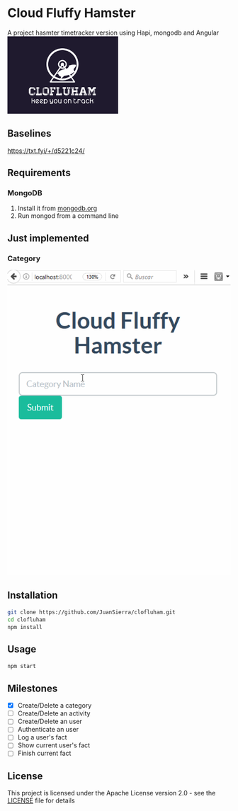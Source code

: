 # Cloud Fluffy Hamster
A project hasmter timetracker version using Hapi, mongodb and Angular
![Clofluham Logo](https://github.com/JuanSierra/clofluham/blob/master/assets/clofluham_logo.png)

## Baselines
https://txt.fyi/+/d5221c24/

## Requirements
### MongoDB
1.  Install it from [mongodb.org](https://www.mongodb.org/downloads)
2.  Run mongod from a command line

## Just implemented
### Category
![Adding a category](https://github.com/JuanSierra/clofluham/blob/master/assets/clofluham.gif)

## Installation

```sh
git clone https://github.com/JuanSierra/clofluham.git
cd clofluham
npm install
```

## Usage

```sh
npm start
```

## Milestones

- [X] Create/Delete a category
- [ ] Create/Delete an activity
- [ ] Create/Delete an user
- [ ] Authenticate an user
- [ ] Log a user's fact
- [ ] Show current user's fact
- [ ] Finish current fact

## License
This project is licensed under the Apache License version 2.0 - see the [LICENSE](LICENSE) file for details
